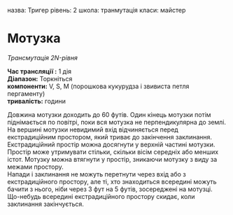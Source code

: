 назва: Тригер рівень: 2 школа: транмутація класи: майстер

# Мотузка
_Трансмутація 2N-рівня_

**Час трансляції :** 1 дія    
**Діапазон:** Торкніться    
**компоненти:** V, S, M (порошкова кукурудза і звивиста петля пергаменту)    
**тривалість:** години

Довжина мотузки доходить до 60 футів. Один кінець мотузки потім піднімається по повітрі, поки вся мотузка не перпендикулярна до землі. На вершині мотузки невидимий вхід відчиняється перед екстрадиційним простором, який триває до закінчення заклинання.    
Екстрадиційний простір можна досягнути у верхній частині мотузки. Простір може утримувати стільки, скільки вісім середніх або менших істот. Мотузку можна втягнути у простір, зникаючи мотузку з виду за межами простору.    
Напади і заклинання не можуть перетнути через вхід або з екстрадиційного простору, але ті, хто знаходиться всередині можуть бачити з нього, ніби через 3 фут на 5 футів, зосереджені на мотузці.    
Що-небудь всередині екстрадиційного простору скидає, коли заклинання закінчується.